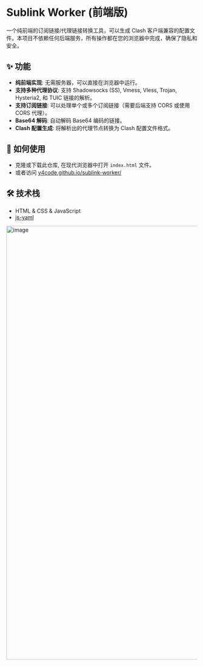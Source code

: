 # Sublink Worker (前端版)

一个纯前端的订阅链接/代理链接转换工具，可以生成 Clash 客户端兼容的配置文件。本项目不依赖任何后端服务，所有操作都在您的浏览器中完成，确保了隐私和安全。

## ✨ 功能

- **纯前端实现**: 无需服务器，可以直接在浏览器中运行。
- **支持多种代理协议**: 支持 Shadowsocks (SS), Vmess, Vless, Trojan, Hysteria2, 和 TUIC 链接的解析。
- **支持订阅链接**: 可以处理单个或多个订阅链接（需要后端支持 CORS 或使用 CORS 代理）。
- **Base64 解码**: 自动解码 Base64 编码的链接。
- **Clash 配置生成**: 将解析出的代理节点转换为 Clash 配置文件格式。

## 🚀 如何使用

- 克隆或下载此仓库, 在现代浏览器中打开 `index.html` 文件。
- 或者访问 [y4code.github.io/sublink-worker/](https://y4code.github.io/sublink-worker/)

## 🛠️ 技术栈

- HTML & CSS & JavaScript
- [js-yaml](https://github.com/nodeca/js-yaml)

<img width="1142" alt="image" src="https://github.com/user-attachments/assets/d1f81e7e-2645-4d48-9e5a-d7e9cee83446" />


